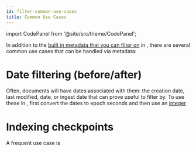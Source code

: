 ```yaml
---
id: filter-common-use-cases
title: Common Use Cases
---
```



import CodePanel from '@site/src/theme/CodePanel';


In addition to the [built in metadata that you can filter on](/docs/learn/metadata-search-filtering/ootb-metadata-filters)
in <Config v="names.product"/>, there are several common use cases that can be
handled via metadata:

# Date filtering (before/after)
Often, documents will have dates associated with them: the creation date, last
modified, date, or ingest date that can prove useful to filter by.  To use
these in <Config v="names.product"/>, first convert the dates to epoch
seconds and then use an [integer](/docs/api-reference/search-apis/sql/data-types)

# Indexing checkpoints
A frequent use case is